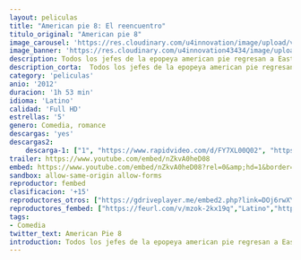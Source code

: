```yaml
---
layout: peliculas
title: "American pie 8: El reencuentro"
titulo_original: "American pie 8"
image_carousel: 'https://res.cloudinary.com/u4innovation/image/upload/v1559522830/pie8-poster-min_me27ub.jpg'
image_banner: 'https://res.cloudinary.com/u4innovation43434/image/upload/v1584905260/hqdefault-min_q6izv3.jpg'
description: Todos los jefes de la epopeya american pie regresan a East Great Falls para participar en una asamblea del pensionado. Es la chuchería perfecta para que empiecen a contarse mutuamente la certeza de sus caóticas (y poco refulgentes) edades y mejorar siendo más amigos que de ningún modo, porque durante ese confiado weekend descubrirán qué y quién ha evolucionado, qué y quién no, luego asimismo que el golpe del momento y la longitud no pueden con los lazos de la conformidad.
description_corta:  Todos los jefes de la epopeya american pie regresan a East Great Falls para participar en una asamblea del pensionado. Es la chuchería perfecta para que empiecen a contarse mutuamente la certeza de sus caóticas (y poco refulgentes) edades y mejorar siendo más amigos que de ningún modo, porque durante ese confiado weekend descubrirán qué y quién ha evolucionado, qué y quién no, luego asimismo que el golpe del momento y la longitud no pueden con los lazos de la conformidad.
category: 'peliculas'
anio: '2012'
duracion: '1h 53 min'
idioma: 'Latino'
calidad: 'Full HD'
estrellas: '5'
genero: Comedia, romance
descargas: 'yes'
descargas2:
    descarga-1: ["1", "https://www.rapidvideo.com/d/FY7XL00Q02", "https://www.google.com/s2/favicons?domain=openload.co","OpenLoad","https://res.cloudinary.com/imbriitneysam/image/upload/v1541473684/mexico.png", "Latino", "Full HD"]
trailer: https://www.youtube.com/embed/nZkvA0heD08
embed: https://www.youtube.com/embed/nZkvA0heD08?rel=0&amp;hd=1&border=0&wmode=opaque&enablejsapi=1&modestbranding=1&controls=1&showinfo=1
sandbox: allow-same-origin allow-forms
reproductor: fembed
clasificacion: '+15'
reproductores_otros: ["https://gdriveplayer.me/embed2.php?link=DOj6rwXYjMyGfD7H2BG6sAn26P6pk0to6WziXN6FsNh1PZ1uWFEP4Oy7bBc8%252BKdT1KjegYaBP4xL6QAiClyPf41S%252FMC87NPt%252FW2PkzW3R2Ywyr0HXS1XfyjI%252BS%252B8gLTqkhevbnvcGglkYVmQcGSQCAC7p5d9wfjfYi5gFJi9i0Vk602Y0fsoDqPWdRNKPJAmA%253D","Latino","https://www.zembed.to/public/dist/asteroid.html?id=affd1d1c8c78129c36a62bf6e4d2b0c6&title=American%20Pie%208:%20Reunion","Latino","https://mstream.space/sm9g3ddir37w","Latino"]
reproductores_fembed: ["https://feurl.com/v/mzok-2kx19q","Latino","https://animekao.xyz/v/05zmkslm306qy2-","Latino"]
tags:
- Comedia
twitter_text: American Pie 8
introduction: Todos los jefes de la epopeya american pie regresan a East Great Falls para participar en una asamblea del pensionado. Es la chuchería perfecta para que empiecen a contarse mutuamente la certeza de sus caóticas (y poco refulgentes) edades y mejorar siendo más amigos que de ningún modo, porque durante ese confiado weekend descubrirán qué y quién ha evolucionado, qué y quién no, luego asimismo que el golpe del momento y la longitud no pueden con los lazos de la conformidad.
---
```












